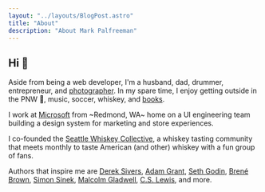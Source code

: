 ```yaml
---
layout: "../layouts/BlogPost.astro"
title: "About"
description: "About Mark Palfreeman"
---
```


## Hi 👋

Aside from being a web developer, I'm a husband, dad, drummer, entrepreneur, and [photographer](https://instagram.com/markpalfreeman). In my spare time, I enjoy getting outside in the PNW 🌲, music, soccer, whiskey, and [books](https://www.goodreads.com/markpalfreeman).

I work at [Microsoft](https://microsoft.com) from ~Redmond, WA~ home on a UI engineering team building a design system for marketing and store experiences.

I co-founded the [Seattle Whiskey Collective](https://seattlewhiskeycollective.com), a whiskey tasting community that meets monthly to taste American (and other) whiskey with a fun group of fans.

Authors that inspire me are [Derek Sivers](https://sive.rs), [Adam Grant](https://adamgrant.net), [Seth Godin](https://seths.blog), [Brené Brown](https://brenebrown.com/), [Simon Sinek](https://startwithwhy.com/), [Malcolm Gladwell](https://www.gladwellbooks.com/), [C.S. Lewis](https://cslewis.com), and more.
